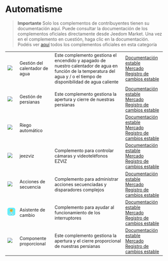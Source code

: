 
# Automatisme


>**Importante**
>Solo los complementos de contribuyentes tienen su documentación aquí. Puede consultar la documentación de los complementos oficiales directamente desde Jeedom Market. Una vez en el complemento en cuestión, haga clic en la documentación.
>Podéis ver [aquí](https://market.jeedom.com/index.php?v=d&p=market&type=plugin&categorie=automatisation) todos los complementos oficiales en esta categoría


| | | | |
|--- | --- | --- | ---|
|<img src="ChauffeEau/ChauffeEau_icon.png" class="pluginLogo" width="100" />|Gestión del calentador de agua|Este complemento gestiona el encendido y apagado de nuestro calentador de agua en función de la temperatura del agua y / o el tiempo de disponibilidad de agua caliente|[Documentación estable](https://mika-nt28.github.io/Documentations/ChauffeEau/es_ES/)<br/>[Mercado](https://market.jeedom.com/index.php?v=d&p=market_display&id=2671)<br/>[Registro de cambios estable](https://mika-nt28.github.io/Documentations/ChauffeEau/es_ES/changelog)|
|<img src="Volets/Volets_icon.png" class="pluginLogo" width="100" />|Gestión de persianas|Este complemento gestiona la apertura y cierre de nuestras persianas|[Documentación estable](https://mika-nt28.github.io/Documentations/Volets/es_ES/)<br/>[Mercado](https://market.jeedom.com/index.php?v=d&p=market_display&id=2612)<br/>[Registro de cambios estable](https://mika-nt28.github.io/Documentations/Volets/es_ES/changelog)|
|<img src="arrosageAuto/arrosageAuto_icon.png" class="pluginLogo" width="100" />|Riego automático||[Documentación estable](https://mika-nt28.github.io/Documentations/arrosageAuto/es_ES/)<br/>[Mercado](https://market.jeedom.com/index.php?v=d&p=market_display&id=2903)<br/>[Registro de cambios estable](https://mika-nt28.github.io/Documentations/arrosageAuto/es_ES/changelog)|
|<img src="jeezviz/jeezviz_icon.png" class="pluginLogo" width="100" />|jeezviz|Complemento para controlar cámaras y videoteléfonos EZVIZ|[Documentación estable](https://famille-ozaer.github.io/jeezviz/es_ES/index.md)<br/>[Mercado](https://market.jeedom.com/index.php?v=d&p=market_display&id=4063)<br/>[Registro de cambios estable](https://famille-ozaer.github.io/jeezviz/es_ES/changelog.html)|
|<img src="sequencing/sequencing_icon.png" class="pluginLogo" width="100" />|Acciones de secuencia|Complemento para administrar acciones secuenciadas y disparadores complejos|[Documentación estable](https://agp42.github.io/sequencing/es_ES/)<br/>[Mercado](https://market.jeedom.com/index.php?v=d&p=market_display&id=3982)<br/>[Registro de cambios estable](https://agp42.github.io/sequencing/es_ES/changelog)|
|<img src="swassist/swassist_icon.png" class="pluginLogo" width="100" />|Asistente de cambio|Complemento para ayudar al funcionamiento de los interruptores|[Documentación estable](https://ktn001.github.io/es_ES/swassist/index.html)<br/>[Mercado](https://market.jeedom.com/index.php?v=d&p=market_display&id=4170)<br/>[Registro de cambios estable](https://ktn001.github.io/es_ES/swassist/changelog.html)|
|<img src="voletProp/voletProp_icon.png" class="pluginLogo" width="100" />|Componente proporcional|Este complemento gestiona la apertura y el cierre proporcional de nuestras persianas|[Documentación estable](https://mika-nt28.github.io/Documentations/voletProp/es_ES/)<br/>[Mercado](https://market.jeedom.com/index.php?v=d&p=market_display&id=3229)<br/>[Registro de cambios estable](https://mika-nt28.github.io/Documentations/voletProp/es_ES/changelog)|
